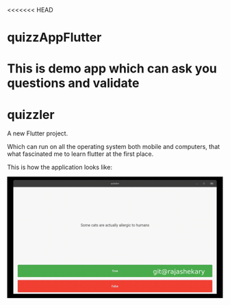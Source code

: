 <<<<<<< HEAD
# quizzAppFlutter
This is demo app which can ask you questions and validate
=======
# quizzler

A new Flutter project.

Which can run on all the operating system both mobile and computers, that what fascinated me to learn  flutter at the first place.

This is how the application looks like:

![Image](linux/project.gif)

